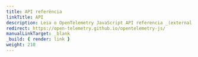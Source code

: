 ```yaml
---
title: API referência
linkTitle: API
description: Leia o OpenTelemetry JavaScript API referencia _(external page)_
redirect: https://open-telemetry.github.io/opentelemetry-js/
manualLinkTarget: _blank
_build: { render: link }
weight: 210
---
```

